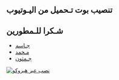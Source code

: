 ## تنصيب بوت تـحميل من اليـوتيوب 

    
## شـكرا للـمطورين
* [جـاسم](https://t.me/SBB_B) 
* [مـحمد](https://t.me/RR9R7)
* [جـمثون](https://t.me/JMTHON)

[![نصب عبر هيروكو](https://www.herokucdn.com/deploy/button.svg)](https://heroku.com/deploy?template=https://github.com/fatman9/Youtube)
